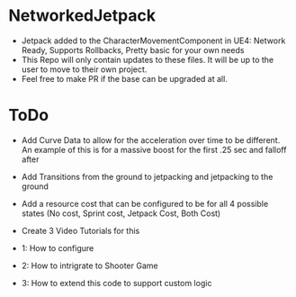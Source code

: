 # NetworkedJetpack
* Jetpack added to the CharacterMovementComponent in UE4: Network Ready, Supports Rollbacks, Pretty basic for your own needs
* This Repo will only contain updates to these files. It will be up to the user to move to their own project.
* Feel free to make PR if the base can be upgraded at all. 

# ToDo
* Add Curve Data to allow for the acceleration over time to be different. An example of this is for a massive boost for the first .25 sec and falloff after
* Add Transitions from the ground to jetpacking and jetpacking to the ground
* Add a resource cost that can be configured to be for all 4 possible states (No cost, Sprint cost, Jetpack Cost, Both Cost)
* Create 3 Video Tutorials for this

* 1: How to configure
* 2: How to intrigrate to Shooter Game
* 3: How to extend this code to support custom logic
